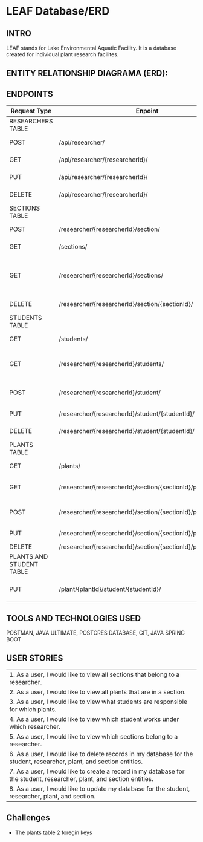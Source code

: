 # LEAF Database/ERD

## INTRO
LEAF stands for Lake Environmental Aquatic Facility. It is a database created for individual plant research facilites.

## ENTITY RELATIONSHIP DIAGRAMA (ERD):

## ENDPOINTS

| Request Type | Enpoint | Functionality |
|--|--|--|
|RESEARCHERS TABLE|
  | POST | /api/researcher/ | create a new researcher |
| GET | /api/researcher/{researcherId}/ | get one researcher |
| PUT | /api/researcher/{researcherId}/ | update one researcher |
| DELETE | /api/researcher/{researcherId}/ | delete one researcher |
|SECTIONS TABLE|
| POST |/researcher/{researcherId}/section/ | delete one researcher |
| GET | /sections/ | get all sections |
| GET | /researcher/{researcherId}/sections/ | get all sections that belong to one researcher |
| DELETE | /researcher/{researcherId}/section/{sectionId}/ | delete a section |
|STUDENTS TABLE|
| GET |/students/ | get ALL students |
| GET | /researcher/{researcherId}/students/ | get students that belong to a researcher |
| POST | /researcher/{researcherId}/student/ | create a student for a researcher |
| PUT | /researcher/{researcherId}/student/{studentId}/ | update student |
| DELETE | /researcher/{researcherId}/student/{studentId}/ | delete a student |
| PLANTS TABLE |
| GET |/plants/ | get ALL plants |
| GET | /researcher/{researcherId}/section/{sectionId}/plant/ | get plants that are in a section |
| POST | /researcher/{researcherId}/section/{sectionId}/plant/ | create a plant in a section |
| PUT | /researcher/{researcherId}/section/{sectionId}/plant/{plantId}/ | update a plant |
| DELETE | /researcher/{researcherId}/section/{sectionId}/plant/{plantId}/ | delete a plant |
| PLANTS AND STUDENT TABLE |
| PUT | /plant/{plantId}/student/{studentId}/ | adding a studentId to the plantId |

## TOOLS AND TECHNOLOGIES USED
POSTMAN, JAVA ULTIMATE, POSTGRES DATABASE, GIT, JAVA SPRING BOOT



## USER STORIES
| | 
|:---|
|1.	As a user, I would like to view all sections that belong to a researcher.
|2.	As a user, I would like to view all plants that are in a section.
|3.	As a user, I would like to view what students are responsible for which plants.
|4.	As a user, I would like to view which student works under which researcher.
|5.	As a user, I would like to view which sections belong to a researcher.
|6.	As a user, I would like to delete records in my database for the student, researcher, plant, and section entities.
|7.	As a user, I would like to create a record in my database for the student, researcher, plant, and section entities.
|8. As a user, I would like to update my database for the student, researcher, plant, and section.



## Challenges
- The plants table 2 foregin keys
